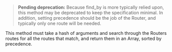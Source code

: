 > **Pending deprecation:** Because find_by is more typically relied upon, this method may be deprecated to keep the specification minimal. In addition, setting precedence should be the job of the Router, and typically only one route will be needed.

This method must take a hash of arguments and search through the Routers routes for all the routes that match, and return them in an Array, sorted by precedence.